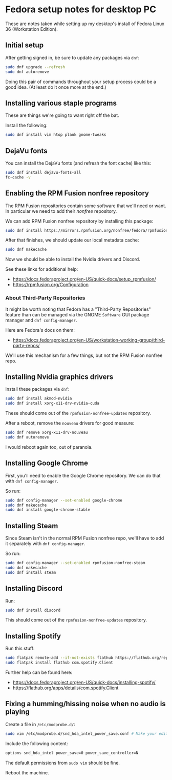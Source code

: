 # Fedora setup notes for desktop PC
These are notes taken while setting up my desktop's install of Fedora Linux 36 (Workstation Edition). 

## Initial setup
After getting signed in, be sure to update any packages via `dnf`:
```bash
sudo dnf upgrade --refresh
sudo dnf autoremove
```

Doing this pair of commands throughout your setup process could be a good idea. (At least do it once more at the end.)

## Installing various staple programs
These are things we're going to want right off the bat.

Install the following:
```bash
sudo dnf install vim htop plank gnome-tweaks
```

## DejaVu fonts
You can install the DejaVu fonts (and refresh the font cache) like this:
```bash
sudo dnf install dejavu-fonts-all
fc-cache -v
```

## Enabling the RPM Fusion nonfree repository
The RPM Fusion repositories contain some software that we'll need or want. In particular we need to add their *nonfree* repository.

We can add RPM Fusion nonfree repository by installing this package:
```bash
sudo dnf install https://mirrors.rpmfusion.org/nonfree/fedora/rpmfusion-nonfree-release-$(rpm -E %fedora).noarch.rpm
```

After that finishes, we should update our local metadata cache:
```bash
sudo dnf makecache
```

Now we should be able to install the Nvidia drivers and Discord.

See these links for additional help:
- https://docs.fedoraproject.org/en-US/quick-docs/setup_rpmfusion/
- https://rpmfusion.org/Configuration

### About Third-Party Repositories
It might be worth noting that Fedora has a "Third-Party Repositories" feature than can be managed via the GNOME `Software` GUI package manager and `dnf config-manager`.

Here are Fedora's docs on them:
- https://docs.fedoraproject.org/en-US/workstation-working-group/third-party-repos/

We'll use this mechanism for a few things, but not the RPM Fusion nonfree repo.

## Installing Nvidia graphics drivers
Install these packages via `dnf`:
```bash
sudo dnf install akmod-nvidia
sudo dnf install xorg-x11-drv-nvidia-cuda
```

These should come out of the `rpmfusion-nonfree-updates` repository.

After a reboot, remove the `nouveau` drivers for good measure:
```bash
sudo dnf remove xorg-x11-drv-nouveau
sudo dnf autoremove
```

I would reboot again too, out of paranoia.

## Installing Google Chrome
First, you'll need to enable the Google Chrome repository. We can do that with `dnf config-manager`.

So run:
```bash
sudo dnf config-manager --set-enabled google-chrome
sudo dnf makecache
sudo dnf install google-chrome-stable
```

## Installing Steam
Since Steam isn't in the normal RPM Fusion nonfree repo, we'll have to add it separately with `dnf config-manager`.

So run:
```bash
sudo dnf config-manager --set-enabled rpmfusion-nonfree-steam
sudo dnf makecache
sudo dnf install steam
```

## Installing Discord
Run:
```bash
sudo dnf install discord
```

This should come out of the `rpmfusion-nonfree-updates` repository.

## Installing Spotify
Run this stuff:
```bash
sudo flatpak remote-add --if-not-exists flathub https://flathub.org/repo/flathub.flatpakrepo
sudo flatpak install flathub com.spotify.Client
```

Further help can be found here:
- https://docs.fedoraproject.org/en-US/quick-docs/installing-spotify/
- https://flathub.org/apps/details/com.spotify.Client

## Fixing a humming/hissing noise when no audio is playing
Create a file in `/etc/modprobe.d/`:
```bash
sudo vim /etc/modprobe.d/snd_hda_intel_power_save.conf # Make your edits
```

Include the following content:
```bash
options snd_hda_intel power_save=0 power_save_controller=N
```

The default permissions from `sudo vim` should be fine.

Reboot the machine.

